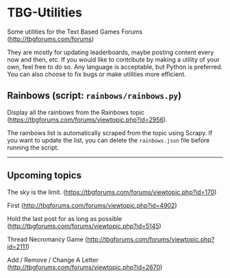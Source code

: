 # TBG-Utilities
Some utilities for the Text Based Games Forums (http://tbgforums.com/forums)

They are mostly for updating leaderboards, maybe posting content every now and then, etc. If you would like to contribute by making a utility of your own, feel free to do so. Any language is acceptable, but Python is preferred. You can also choose to fix bugs or make utilities more efficient.

## Rainbows (script: `rainbows/rainbows.py`)
Display all the rainbows from the Rainbows topic (https://tbgforums.com/forums/viewtopic.php?id=2956).

The rainbows list is automatically scraped from the topic using Scrapy. If you want to update the list, you can delete the `rainbows.json` file before running the script.

---

## Upcoming topics
The sky is the limit. (https://tbgforums.com/forums/viewtopic.php?id=170)

First (http://tbgforums.com/forums/viewtopic.php?id=4902)

Hold the last post for as long as possible (http://tbgforums.com/forums/viewtopic.php?id=5145)

Thread Necromancy Game (http://tbgforums.com/forums/viewtopic.php?id=2111)

Add / Remove / Change A Letter (http://tbgforums.com/forums/viewtopic.php?id=2670)
